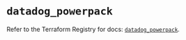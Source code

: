 # `datadog_powerpack`

Refer to the Terraform Registry for docs: [`datadog_powerpack`](https://registry.terraform.io/providers/datadog/datadog/3.51.0/docs/resources/powerpack).
